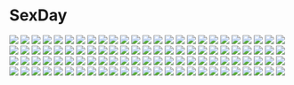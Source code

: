 # SexDay
![](https://konachan.com/image/f799c556c2e84fb10b99ac126431c820/Konachan.com%20-%2038022%20brown_eyes%20brown_hair%20long_hair%20suzumiya_haruhi%20suzumiya_haruhi_no_yuutsu.jpg)
![](https://konachan.com/image/ef7b5a5d8660e9c3ecd78e72f831e5bb/Konachan.com%20-%20133872%20animal_ears%20breasts%20cum%20idolmaster%20nipples%20oikawa_shizuku%20ouma_tokiichi%20panties%20purple_eyes%20shijou_takane%20tail%20thighhighs%20underwear.jpg)
![](https://konachan.com/image/cef272082b613fade13fdb313b3289b2/Konachan.com%20-%20103288%20blonde_hair%20fate_stay_night%20fate_zero%20fate_%28series%29%20gloves%20green_eyes%20motorcycle%20ponytail%20saber%20short_hair%20suit%20sword%20type-moon%20weapon.jpg)
![](https://konachan.com/jpeg/ea6cca5cdfccf43caca9b7a95baa1198/Konachan.com%20-%20143115%20bed%20blush%20breasts%20chimaro%20cleavage%20cropped%20erect_nipples%20green_eyes%20hatsuyuki_sakura%20pink_hair%20saga_planets%20sakuya%20scan%20teddy_bear%20twintails%20wink.jpg)
![](https://konachan.com/image/9adf28c64580effa31c8beeabb39ddbc/Konachan.com%20-%2043177%20sasaki_mutsumi%20wings.jpg)
![](https://konachan.com/jpeg/4a2b93d35ea99250554307bf0c0e3ee8/Konachan.com%20-%20151714%20chloe_meltrum%20game_cg%20ryuuyoku_no_melodia%20tenmaso%20whirlpool.jpg)
![](https://konachan.com/image/72218656f4799d4f42f97dfc711c173b/Konachan.com%20-%2072687%20machily%20naga%20ryuujin_naga.jpg)
![](https://konachan.com/image/c5ae479ba1c4b0bde42bb2a2bbb655fc/Konachan.com%20-%20306505%20apron%20blush%20bow%20brown_hair%20headdress%20maid%20original%20red_eyes%20tagme_%28artist%29.jpg)
![](https://konachan.com/image/87c1e84bb29ed09dd9bd4da9dc1cda51/Konachan.com%20-%2043129%20cuffs_%28studio%29%20food%20garden_%28galge%29%20gayarou%20pocky%20wristwear.jpg)
![](https://konachan.com/image/bd269df7c1c0aa47056e2ffc41e77490/Konachan.com%20-%2011153%20animal_ears%20eila_ilmatar_juutilainen%20gun%20strike_witches%20tail%20weapon.jpg)
![](https://konachan.com/jpeg/e0a5971d59f64a6d8e74ac3a6aa091dd/Konachan.com%20-%20287005%20blonde_hair%20blue_eyes%20bow%20braids%20butterfly%20close%20cropped%20fate_grand_order%20fate_%28series%29%20flowers%20headdress%20long_hair%20rose%20yuu_%28higashi_no_penguin%29.jpg)
![](https://konachan.com/image/f99cd48768fd31f6a388961953bb9eec/Konachan.com%20-%20117336%20bra%20breasts%20cleavage%20gin_%28oyoyo%29%20gumi%20panties%20thighhighs%20underwear%20vocaloid.jpg)
![](https://konachan.com/jpeg/7cfd7e6d1809d13d6d039e4a9d08986b/Konachan.com%20-%20263805%20animal_ears%20aqua_hair%20bow%20cherry_blossoms%20flowers%20long_hair%20mechuragi%20original%20petals%20school_uniform%20twintails.jpg)
![](https://konachan.com/jpeg/d1fd65b4e89c7e40d50997abb3f83359/Konachan.com%20-%20133612%20arceus%20darkrai%20dialga%20giratina%20groudon%20ho-oh%20kyogre%20lugia%20mewtwo%20palkia%20pokemon%20rayquaza%20reshiram%20torute%20zekrom.jpg)
![](https://konachan.com/image/6b8fc9fe74b90a0419f1797e446f3c55/Konachan.com%20-%2029779%20animal_ears%20apple%20dress%20fang%20food%20fruit%20horo%20long_hair%20ookami_to_koushinryou%20orange_hair%20red_eyes%20tail%20white%20wolfgirl.jpg)
![](https://konachan.com/image/21faa660870ac212ab0af59e0fc04af8/Konachan.com%20-%20242930%202girls%20braids%20demon%20gloves%20green_eyes%20hat%20hinami047%20hong_meiling%20koakuma%20long_hair%20pantyhose%20red_hair%20scarf%20skirt%20sky%20snow%20touhou%20tree%20wings.jpg)
![](https://konachan.com/jpeg/20e43b17f14d911a79af4c65d5988099/Konachan.com%20-%20234642%20brown_eyes%20brown_hair%20nisekoi%20onodera_kosaki%20short_hair%20vector%20yellow.jpg)
![](https://konachan.com/jpeg/ed2744f0383db3d3123423b8f7253ce4/Konachan.com%20-%20136700%20game_cg%20kamigakari_cross_heart%21%20nanasaki_anzu%20windmill_%28company%29.jpg)
![](https://konachan.com/image/2c1b88f8b60ecbbcfabfb7384d0b6bcd/Konachan.com%20-%20123723%20close%20denpa_onna_to_seishun_otoko%20tagme_%28artist%29%20touwa_erio.jpg)
![](https://konachan.com/jpeg/2e7df3fe5c756ae2fc1bcb41e62d685c/Konachan.com%20-%20173353%203rd_eye%20akashi_%28gensou_no_idea%29%20bow%20game_cg%20gensou_no_idea%20green_eyes%20kenzaki_noel%20makita_maki%20red_hair%20short_hair%20white_hair.jpg)
![](https://konachan.com/image/f6e1523f6f1cdcb594b901632f2d0634/Konachan.com%20-%2077208%20animal%20cat%20hatsune_miku%20twintails%20vocaloid.jpg)
![](https://konachan.com/image/996a0c733d917ebed32ef649a7b07b4e/Konachan.com%20-%20269861%20anthropomorphism%20azur_lane%20bath%20breasts%20cleavage%20drink%20gray_hair%20night%20nopan%20onsen%20orange_eyes%20paper8804%20prinz_eugen_%28azur_lane%29%20sake%20twintails%20water.jpg)
![](https://konachan.com/image/6b1007dd94b6b781bf24c57d27fdc980/Konachan.com%20-%2015393%20ayase_shion%20komorebi_no_namikimichi.jpg)
![](https://konachan.com/image/4f98d5bad98b3191470eb4b2830ae7d9/Konachan.com%20-%2073041%20boots%20fan%20hat%20katana%20kimono%20konpaku_youmu%20pink_hair%20robce_lee%20saigyouji_yuyuko%20short_hair%20shorts%20skirt%20sword%20touhou%20weapon%20white_hair.jpg)
![](https://konachan.com/jpeg/a2454f0bd014c673271dfd62869041c0/Konachan.com%20-%20139943%20bath%20blush%20breasts%20clochette%20fingering%20game_cg%20green_eyes%20hayase_manami%20nipples%20nude%20oshiki_hitoshi%20pink_hair%20pussy%20uncensored%20water%20wet.jpg)
![](https://konachan.com/jpeg/1435085639ac0862614b766218144d58/Konachan.com%20-%20132143%20close%20game_cg%20giga%20hotchkiss%20marui%20sumiyoshi_nana.jpg)
![](https://konachan.com/image/9b6390182124402398c27882fc44d0f4/Konachan.com%20-%2023191%20mai-hime%20minagi_mikoto%20sword%20weapon.jpg)
![](https://konachan.com/jpeg/520703fec7d13b4c6c73d0fd8c4f0254/Konachan.com%20-%20155485%20bakemonogatari%20blonde_hair%20breasts%20cleavage%20dress%20fang%20long_hair%20nisemonogatari%20oshino_shinobu%20touchofgrey%20vampire%20vector%20weapon%20yellow_eyes.jpg)
![](https://konachan.com/jpeg/5b9ed269b67a544d486126cb0547169a/Konachan.com%20-%20278925%206u_%28eternal_land%29%20bikini%20brown_eyes%20brown_hair%20katou_megumi%20navel%20saenai_heroine_no_sodatekata%20scan%20short_hair%20swimsuit%20third-party_edit%20wet%20white.jpg)
![](https://konachan.com/image/f2560e2372314acb281ff40e15e93858/Konachan.com%20-%20106404%20barefoot%20blush%20breasts%20brown_eyes%20brown_hair%20choker%20cleavage%20long_hair%20no_bra%20nopan%20original%20shorts%20tan_lines%20tougetsu_gou.jpg)
![](https://konachan.com/image/7bfc8113f1ac2958e8539c7b4f2ddc27/Konachan.com%20-%2047294%20iori%20rozen_maiden%20suigintou.jpg)
![](https://konachan.com/image/7151bc52469283e06456cb5bd6372332/Konachan.com%20-%2024711%20gray%20makai_kingdom%20phantom_kingdom%20pointed_ears%20pram.jpg)
![](https://konachan.com/image/347e6cd3fe92e6c310e73786ba7240b0/Konachan.com%20-%2073694%20chain%20kazune_%28baumkuchen%29%20megurine_luka%20pink_hair%20red_eyes%20vocaloid.jpg)
![](https://konachan.com/image/126c57054f8b1e5752e866ac7c93723b/Konachan.com%20-%20189719%20aqua_eyes%20ass%20bikini%20cake%20candy%20fang%20food%20fruit%20halloween%20hat%20long_hair%20night%20original%20pink_hair%20pumpkin%20strawberry%20swimsuit%20thighhighs%20witch_hat.jpg)
![](https://konachan.com/image/89e673cbfd7af9a9e585fe034f68e21b/Konachan.com%20-%20208661%20black_hair%20blonde_hair%20blue_hair%20bra%20breasts%20cleavage%20group%20long_hair%20lux_arcadia%20male%20panties%20pink_hair%20short_hair%20sleeping%20twintails%20underwear.jpg)
![](https://konachan.com/jpeg/6bbec846d5225b6bc0cf80708966bad5/Konachan.com%20-%20150755%20ass%20bandage%20bra%20golden_darkness%20kotegawa_yui%20kurosaki_mea%20loli%20navel%20panties%20petals%20scan%20to_love_ru%20underwear%20yabuki_kentarou%20yuuki_mikan.jpg)
![](https://konachan.com/image/a2b9693fc30ff6e26c8d86c4678c0e7f/Konachan.com%20-%2037488%20initial-g%20quiz_magic_academy%20swimsuit.jpg)
![](https://konachan.com/jpeg/f74e93f054783769a4fdfc799fd6b9ec/Konachan.com%20-%20187484%20aimai_renai%20anus%20ass%20ass_grab%20bed%20black_hair%20blonde_hair%20blue_eyes%20blush%20cat_smile%20censored%20game_cg%20long_hair%20nude%20purple_eyes%20pussy%20saeki_emi%20socks.jpg)
![](https://konachan.com/jpeg/8dcd68d0a1df8483febac4390f9d904e/Konachan.com%20-%20232205%20aircraft%20black_hair%20dress%20hallelujah_zeng%20long_hair%20original%20summer_dress.jpg)
![](https://konachan.com/jpeg/b54d6e506bdefd2cfa04fc828ff71a2b/Konachan.com%20-%20158993%20apron%20ass%20blue_hair%20breasts%20cleavage%20green_eyes%20kikuchi_seiji%20mayo_chiki%21%20naked_apron%20no_bra%20panties%20underwear%20usami_masamune.jpg)
![](https://konachan.com/jpeg/b9a069489e26583981dc81a7ea63dc59/Konachan.com%20-%20172195%20ass%20blush%20censored%20fingering%20game_cg%20glasses%20green_hair%20kobuichi%20masturbation%20pointed_ears%20pussy%20pussy_juice%20short_hair%20yellow_eyes%20yuzusoft.jpg)
![](https://konachan.com/image/9d300f9645d2c1e28d95f0449bba6a8b/Konachan.com%20-%2077792%20code_geass%20kallen_stadtfeld%20kururugi_suzaku%20lelouch_lamperouge%20male%20watermark.jpg)
![](https://konachan.com/image/b9c73a6489b97b4587c2887cade19922/Konachan.com%20-%20142402%20brown_hair%20hakurei_reimu%20japanese_clothes%20miko%20north_abyssor%20touhou.jpg)
![](https://konachan.com/jpeg/b993876df427b938ab849efe962d2462/Konachan.com%20-%20111322%20blush%20book%20brown_hair%20nichijou%20nono_%28kedara%29%20sakurai_izumi%20short_hair.jpg)
![](https://konachan.com/image/47aee45f0837c2117745ca6236e4d1a4/Konachan.com%20-%20254211%20blush%20brown_hair%20idolmaster%20idolmaster_cinderella_girls%20kamiya_nao%20long_hair%20pantyhose%20sakaki_imasato%20shorts.jpg)
![](https://konachan.com/image/b04e5869c9473a89731a84cfb9675785/Konachan.com%20-%2094897%20brown_hair%20long_hair%20reiuji_utsuho%20touhou%20wings.jpg)
![](https://konachan.com/image/d24e282da6547a4d2429ddc42efd8808/Konachan.com%20-%20206741%20animal_ears%20barefoot%20bastet_%28p%26d%29%20black_hair%20braids%20catgirl%20dark_skin%20fang%20green_eyes%20headdress%20long_hair%20necklace%20signed%20tail%20wada_masanori.jpg)
![](https://konachan.com/jpeg/6ab9b0b9b9bbcddd95bf62f62f0cdcc6/Konachan.com%20-%20213349%20aikatsu%21%20brown_hair%20clouds%20flowers%20green_eyes%20hitoto%20kamiya_yoshito%20necklace%20orange_hair%20petals%20pink_hair%20red_eyes%20short_hair%20skirt%20sky%20sunset%20tree.jpg)
![](https://konachan.com/image/1cfc7e90d19f6f29447de6e7f5749d58/Konachan.com%20-%2092447%20gundam_seed%20gundam_seed_destiny%20mobile_suit_gundam.jpg)
![](https://konachan.com/image/41ff7021aacf36e03cf58da5399333e1/Konachan.com%20-%20272508%20aqua_eyes%20ark_order%20bili_bili_douga%20bili_girl_22%20bili_girl_33%20blue_hair%20breasts%20calder%20chibi%20crown%20long_hair%20magic%20petals%20pink_eyes%20red_eyes%20wink.jpg)
![](https://konachan.com/jpeg/bb4dd99a65434e514f40a826ed53d377/Konachan.com%20-%2030141%20kudo_jun%20monochrome%20sayonara_zetsubou_sensei.jpg)
![](https://konachan.com/image/1fa18f1b6b3e13ff6f9e20549288d1dd/Konachan.com%20-%20237686%20bisonbison%20blonde_hair%20bow%20breasts%20dress%20flowers%20headdress%20jpeg_artifacts%20long_hair%20petals%20red_eyes%20zhanjian_shaonu.jpg)
![](https://konachan.com/jpeg/f47ace75e01ac0511d6aac0646bff932/Konachan.com%20-%20134314%20aru_kazoku_no_kankeizu%20black_hair%20bondage%20breasts%20game_cg%20mitsugimai_koromo%20nipples%20nude%20tagme_%28artist%29%20wet.jpg)
![](https://konachan.com/image/9ec30f8f8e3f01742defea3d501f333e/Konachan.com%20-%2026276%20edward_elric%20fire%20fullmetal_alchemist%20roy_mustang.jpg)
![](https://konachan.com/image/48d0de77c6bef654e616851422a05c6b/Konachan.com%20-%2092415%20animal_ears%20bunny_ears%20bunnygirl%20long_hair%20rezi%20tail.jpg)
![](https://konachan.com/jpeg/851a6dc65003e91c96b4d86e0c0f9331/Konachan.com%20-%20239251%202girls%20aliasing%20bow%20brown_eyes%20brown_hair%20dress%20flowers%20hat%20long_hair%20miko%20ofuda%20petals%20short_hair%20skirt%20socks%20thighhighs%20touhou%20yellow_eyes.jpg)
![](https://konachan.com/jpeg/77ca5388f00700bbb315de425ad25e2a/Konachan.com%20-%20230444%20bra%20breasts%20brown_hair%20navel%20nipples%20open_shirt%20original%20panties%20panty_pull%20pussy_juice%20red_eyes%20school_uniform%20underwear%20undressing%20white.jpg)
![](https://konachan.com/jpeg/d1573e159aaca1b99bfd3f50d7b3a783/Konachan.com%20-%20292247%20alice_gear_aegis%20cameltoe%20dark_skin%20kaneshiya_sitara%20merufena%20pantyhose%20sketch.jpg)
![](https://konachan.com/jpeg/51789344adcf1b065de3aa4732a3132a/Konachan.com%20-%20224009%20blush%20lm7_%28op-center%29%20long_hair%20original%20purple_hair%20sketch%20thighhighs%20yellow_eyes.jpg)
![](https://konachan.com/image/104a0bf13637519d8d3643fb51d54db9/Konachan.com%20-%20148433%20black_hair%20black_rock_shooter%20black_rock_shooter_arcana%20green_eyes%20horns%20skull%20taiki_%28luster%29%20takanashi_yomi.jpg)
![](https://konachan.com/image/dde453eb68b92dace43bab2ee160970f/Konachan.com%20-%2022484%20food%20kanon%20key%20megami%20minase_nayuki%20sawatari_makoto%20scan%20taiyaki%20tsukimiya_ayu%20visualart.jpg)
![](https://konachan.com/image/1b58e583600e31260b7bc69de5b2c3f3/Konachan.com%20-%2077766%20animal%20animal_ears%20bloomers%20cat%20catgirl%20natsumiya_yuzu%20panties%20shakugan_no_shana%20shana%20tail%20thighhighs%20underwear.jpg)
![](https://konachan.com/image/66b287bbb3dda7128de7218f830c6bfa/Konachan.com%20-%20206786%20black_hair%20haraguroi_you%20horns%20japanese_clothes%20miko%20original%20scenic%20shrine%20snow%20torii%20tree%20winter.jpg)
![](https://konachan.com/image/035eff984e9312c00b3331971fdac363/Konachan.com%20-%20186477%20all_male%20gun%20gun_gale_online%20hinata_mutsuki%20kirigaya_kazuto%20lightsaber%20male%20sword_art_online%20trap%20weapon.jpg)
![](https://konachan.com/jpeg/2aa75771a41f0eb3d0700b1c1ac40fe4/Konachan.com%20-%20150068%20bikini%20blonde_hair%20breasts%20cleavage%20green_eyes%20kirigaya_suguha%20leafa%20pointed_ears%20swimsuit%20sword_art_online%20ueyama_michirou%20white.jpg)
![](https://konachan.com/jpeg/a589298687ca2c17d69bf9bd78b1e0e9/Konachan.com%20-%20168765%20animal_ears%20ass%20blush%20bunny_ears%20bunnygirl%20front_wing%20grisaia_no_kajitsu%20headband%20long_hair%20purple_hair%20red_eyes%20sakaki_yumiko%20watanabe_akio.jpg)
![](https://konachan.com/image/9e338ac3428e783c0ca9690b6f5065fe/Konachan.com%20-%206612%20suki_na_mono_wa_suki_dakara_shouganai%20tagme%20vector.jpg)
![](https://konachan.com/image/42eaf752c6eff899123874ac4bf675de/Konachan.com%20-%20183090%20blonde_hair%20blood%20butterfly%20cross%20ex_rumia%20flowers%20forest%20leaves%20red_eyes%20rumia%20ryosios%20short_hair%20skirt%20touhou%20tree.jpg)
![](https://konachan.com/image/1c2cf8f90cd0011897bddeae64444462/Konachan.com%20-%2039966%20figure%20moetan%20photo%20tagme.jpg)
![](https://konachan.com/image/158641992f03f56157cec52266ded9f6/Konachan.com%20-%20110420%20animal_ears%20dreadtie%20foxgirl%20gloves%20green_eyes%20gun%20orange_hair%20original%20short_hair%20tail%20uniform%20weapon.jpg)
![](https://konachan.com/image/22698f8c8954f483cc6339d4a55653a0/Konachan.com%20-%2013259%20kagano_ai%20mahou_shoujo_ai%20skintight.jpg)
![](https://konachan.com/image/40ffb3370ed2f9513fa90036a06b1690/Konachan.com%20-%2033888%20fuura_kafuka%20green%20polychromatic%20sayonara_zetsubou_sensei.jpg)
![](https://konachan.com/image/a4004a677eaf0eb3a70ef472c39bec49/Konachan.com%20-%20192877%20aqua_eyes%20aqua_hair%20gloves%20hatsune_miku%20long_hair%20music%20sky_hinata%20thighhighs%20twintails%20vocaloid%20zettai_ryouiki.jpg)
![](https://konachan.com/image/8579c35efa8ca3706fd77ec675d7b885/Konachan.com%20-%209193%20furude_rika%20higurashi_no_naku_koro_ni%20ryuuguu_rena.jpg)
![](https://konachan.com/image/a4cd360b6593d291f3bcc48d87cc00f6/Konachan.com%20-%2090323%20just_be_friends_%28vocaloid%29%20megurine_luka%20vocaloid%20yunomi.jpg)
![](https://konachan.com/image/5751e4637e2c53715e38fa5328248afd/Konachan.com%20-%206518%202girls%20tagme%20twintails.jpg)
![](https://konachan.com/image/aae8755d190a9e395bffec8d8e48679f/Konachan.com%20-%2047324%20kirakishou%20parody%20rozen_maiden.jpg)
![](https://konachan.com/image/51cc39e40b7feac1523cc24bed2986e4/Konachan.com%20-%20113441%20original%20school_uniform%20taka_%28tsmix%29.jpg)
![](https://konachan.com/jpeg/d6e8d8a31e91cbd9975f87e5075bae6b/Konachan.com%20-%20269201%20animal_ears%20ass%20catgirl%20computer%20orange_eyes%20original%20panties%20ponytail%20school_swimsuit%20school_uniform%20swimsuit%20tail%20thighhighs%20tiffy%20underwear%20white.jpg)
![](https://konachan.com/image/72a49af183de2cd765bfac34beb416fc/Konachan.com%20-%2049225%20akiyama_mio%20guitar%20hirasawa_yui%20instrument%20k-on%21%20kotobuki_tsumugi%20tainaka_ritsu.jpg)
![](https://konachan.com/image/082db1af25634869d57b3361656d2201/Konachan.com%20-%2021812%20bakuretsu_tenshi%20gun%20jo%20meg%20weapon.jpg)
![](https://konachan.com/jpeg/aca916352f3d99318432c52d6ec0a368/Konachan.com%20-%20165187%20book%20dress%20ex_keine%20gray_hair%20hat%20horns%20kamishirasawa_keine%20komeshiro_kasu%20long_hair%20red_eyes%20ribbons%20touhou.jpg)
![](https://konachan.com/jpeg/25c3e9bb2bf449448ec9c8445222d12f/Konachan.com%20-%2046164%20ganaha_hibiki%20hoshii_miki%20idolmaster%20kisaragi_chihaya%20shijou_takane%20zanzi.jpg)
![](https://konachan.com/jpeg/ce375ee17bfc1dd8eb082eede8873831/Konachan.com%20-%20208582%20anthropomorphism%20clouds%20cropped%20my_little_pony%20my_little_pony%3A_friendship_is_magic%20rainbow_dash%20sky%20tagme_%28artist%29%20wings.jpg)
![](https://konachan.com/image/e58dd291468eac74a589b4ff00d118b4/Konachan.com%20-%20193796%20cameltoe%20dengeki_hime%20jpeg_artifacts%20logo%20long_hair%20mitha%20nanawind%20ousaka_asuha%20panties%20petals%20purple_eyes%20red_hair%20thighhighs%20underwear.jpg)
![](https://konachan.com/image/85fbe903fec0f11a0b9448566a9d8703/Konachan.com%20-%2071906%202girls%20blonde_hair%20dress%20flandre_scarlet%20hat%20jpeg_artifacts%20klamp%20purple_hair%20red_eyes%20remilia_scarlet%20ribbons%20short_hair%20touhou%20vampire%20wings.jpg)
![](https://konachan.com/jpeg/bd836327be4907490ed319de9f911871/Konachan.com%20-%20253619%20annin_doufu%20autumn%20barefoot%20brown_eyes%20brown_hair%20clouds%20drink%20food%20fruit%20hat%20idolmaster%20leaves%20ribbons%20short_hair%20skirt%20sky%20train%20tree%20wristwear.jpg)
![](https://konachan.com/jpeg/ceffbb7a070c6156b2f7008cc068c1a6/Konachan.com%20-%20196447%20ass%20blue_hair%20blush%20eleonora_viltaria%20madan_no_ou_to_vanadis%20nyantype%20pussy%20sideboob%20tagme_%28artist%29%20third-party_edit%20white.jpg)
![](https://konachan.com/jpeg/3fc22f4550ff4ee028c494ebabde7b8f/Konachan.com%20-%20296628%202girls%20christmas%20fang%20gray_hair%20green_eyes%20horns%20lami_shia%20pink_hair%20short_hair%20skintight%20stockings%20swimsuit%20tail%20twintails%20vivi_shia%20wink%20yellow_eyes.jpg)
![](https://konachan.com/jpeg/c41d9edebe7003fd5f1c94bfa2f68016/Konachan.com%20-%2044956%20lolita_fashion%20red%20ueda_ryou.jpg)
![](https://konachan.com/jpeg/c04d2f50d5697720731086a238ce86ff/Konachan.com%20-%20179457%20ass%20blush%20breasts%20dd_mayohara%20nipples%20original%20panties%20pink_eyes%20pink_hair%20short_hair%20topless%20underwear.jpg)
![](https://konachan.com/jpeg/9cf6400955cee192a50c5995df469d4e/Konachan.com%20-%2095957%20aihara_kaori%20aqua_hair%20blue_eyes%20chain%20glasses%20himitsu_keisatsu_%28vocaloid%29%20momo_bako%20original%20red_hair%20rojiko%20tie%20twintails.jpg)
![](https://konachan.com/image/e019ba0c0275dd4f7844c59ff1633267/Konachan.com%20-%20302161%20ass%20braids%20brown_hair%20cameltoe%20close%20long_hair%20morishima_kon%20orange%20original%20panties%20ponytail%20underwear%20wet.jpg)
![](https://konachan.com/image/1b48f56420522da0f6aed2b80f668054/Konachan.com%20-%20258647%20jie_laite%20original.jpg)
![](https://konachan.com/image/738fa831168ae9f8cf97e0ef55da3835/Konachan.com%20-%2011640%20harada_chie%20mai-hime.jpg)
![](https://konachan.com/image/7d602602a2de1f24900ed2f9903e54bf/Konachan.com%20-%2077262%20all_male%20blonde_hair%20homura_subaru%20long_hair%20male%20mecha%20omega_%28rockman%29%20pink_eyes%20rockman%20rockman_zero%20rockman_zero_3.jpg)
![](https://konachan.com/image/728da4adacaa538b9bba6947d6ed072a/Konachan.com%20-%20149494%202girls%20apron%20black_hair%20braids%20green_eyes%20group%20hat%20jin_chongtian%20long_hair%20luo_tianyi%20mao_zedong%20red_eyes%20uniform%20vocaloid%20watermark%20yuezheng_ling.jpg)
![](https://konachan.com/jpeg/3f53020c7021ef0622cdcc83caa2276e/Konachan.com%20-%20233354%20fate_grand_order%20fate_%28series%29%20ishtar_%28fate_grand_order%29%20rean_%28r_ean%29%20signed.jpg)
![](https://konachan.com/jpeg/7cea2ddd63c98eaf6d684ede1a0707d9/Konachan.com%20-%20238576%20black_hair%20bra%20breasts%20brown_eyes%20esaka_rie%20festival_tsurumiku_wars%20game_cg%20long_hair%20nopan%20sakurajima_saromako%20sex%20skirt%20underwear%20wet.jpg)
![](https://konachan.com/image/650a7da6c4dfee37fcd3bce4ef58e9b3/Konachan.com%20-%2010321%20clamp%20clover%20monochrome%20sue_%28clover%29.jpg)

